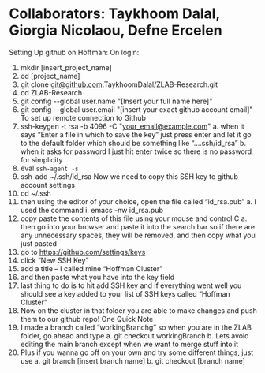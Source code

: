 # Collaborators: Taykhoom Dalal, Giorgia Nicolaou, Defne Ercelen

Setting Up github on Hoffman:
On login: 
1. mkdir [insert_project_name]
2. cd [project_name]
3. git clone git@github.com:TaykhoomDalal/ZLAB-Research.git
4. cd ZLAB-Research
5. git config --global user.name "[Insert your full name here]"
6. git config --global user.email "[insert your exact github account email]"
To set up remote connection to Github
1. ssh-keygen -t rsa -b 4096 -C "your_email@example.com"
a. when it says “Enter a file in which to save the key” just press enter and let it go to the default folder which should be something like “….ssh/id_rsa”
b. when it asks for password I just hit enter twice so there is no password for simplicity
2. eval `ssh-agent -s`
3. ssh-add ~/.ssh/id_rsa
Now we need to copy this SSH key to github account settings
1.  cd ~/.ssh
2.  then using the editor of your choice, open the file called “id_rsa.pub”
a.  I used the command
i.  emacs -nw id_rsa.pub
3.  copy paste the contents of this file using your mouse and control C
a.  then go into your browser and paste it into the search bar so if there are any unnecessary spaces, they will be removed, and then copy what you just pasted
4.  go to https://github.com/settings/keys
5.  click “New SSH Key”
6.  add a title – I called mine “Hoffman Cluster”
7.  and then paste what you have into the key field
8.  last thing to do is to hit add SSH key and if everything went well you should see a key added to your list of SSH keys called “Hoffman Cluster”
9.  Now on the cluster in that folder you are able to make changes and push them to our github repo!
One Quick Note
1.  I made a branch called “workingBranchg” so when you are in the ZLAB folder, go ahead and type 
a.  git checkout workingBranch
b.  Lets avoid editing the main branch except when we want to merge stuff into it
2.  Plus if you wanna go off on your own and try some different things, just use 
a.  git branch [insert branch name]
b.  git checkout [branch name]
